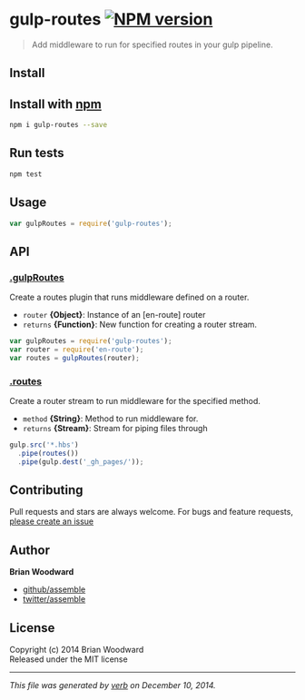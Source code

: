 # gulp-routes [![NPM version](https://badge.fury.io/js/gulp-routes.svg)](http://badge.fury.io/js/gulp-routes)

> Add middleware to run for specified routes in your gulp pipeline.

## Install
## Install with [npm](npmjs.org)

```bash
npm i gulp-routes --save
```

## Run tests

```bash
npm test
```

## Usage

```js
var gulpRoutes = require('gulp-routes');
```

## API
### [.gulpRoutes](index.js#L28)

Create a routes plugin that runs middleware defined on a router.

* `router` **{Object}**: Instance of an [en-route] router    
* `returns` **{Function}**: New function for creating a router stream.  

```js
var gulpRoutes = require('gulp-routes');
var router = require('en-route');
var routes = gulpRoutes(router);
```

### [.routes](index.js#L49)

Create a router stream to run middleware for the specified method.

* `method` **{String}**: Method to run middleware for.    
* `returns` **{Stream}**: Stream for piping files through  

```js
gulp.src('*.hbs')
  .pipe(routes())
  .pipe(gulp.dest('_gh_pages/'));
```


## Contributing
Pull requests and stars are always welcome. For bugs and feature requests, [please create an issue](https://github.com/assemble/gulp-routes/issues)

## Author

**Brian Woodward**
 
+ [github/assemble](https://github.com/assemble)
+ [twitter/assemble](http://twitter.com/assemble) 

## License
Copyright (c) 2014 Brian Woodward  
Released under the MIT license

***

_This file was generated by [verb](https://github.com/assemble/verb) on December 10, 2014._
